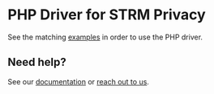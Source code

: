 # PHP Driver for STRM Privacy

See the matching [examples](https://github.com/strmprivacy/php-examples) in order to use the PHP driver.

## Need help?

See our [documentation](https://docs.strmprivacy.io) or [reach out to us](https://docs.strmprivacy.io).

